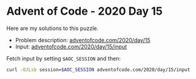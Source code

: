 # Advent of Code - 2020 Day 15
Here are my solutions to this puzzle.

* Problem description: [adventofcode.com/2020/day/15](https://adventofcode.com/2020/day/15)
* Input: [adventofcode.com/2020/day/15/input](https://adventofcode.com/2020/day/15/input)

Fetch input by setting `$AOC_SESSION` and then:
```bash
curl -OJLsb session=$AOC_SESSION adventofcode.com/2020/day/15/input
```
